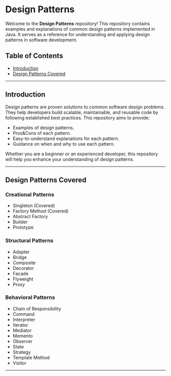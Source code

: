 # Design Patterns

Welcome to the **Design Patterns** repository! This repository contains examples and explanations of common design patterns implemented in Java. It serves as a reference for understanding and applying design patterns in software development.

## Table of Contents
- [Introduction](#introduction)
- [Design Patterns Covered](#design-patterns-covered)
---

## Introduction

Design patterns are proven solutions to common software design problems. They help developers build scalable, maintainable, and reusable code by following established best practices. This repository aims to provide:
- Examples of design patterns.
- Pros&Cons of each pattern.
- Easy-to-understand explanations for each pattern.
- Guidance on when and why to use each pattern.

Whether you are a beginner or an experienced developer, this repository will help you enhance your understanding of design patterns.

---

## Design Patterns Covered

### Creational Patterns
- Singleton (Covered)
- Factory Method (Covered) 
- Abstract Factory 
- Builder
- Prototype

### Structural Patterns
- Adapter
- Bridge
- Composite
- Decorator
- Facade
- Flyweight
- Proxy

### Behavioral Patterns
- Chain of Responsibility
- Command
- Interpreter
- Iterator
- Mediator
- Memento
- Observer
- State
- Strategy
- Template Method
- Visitor

---
